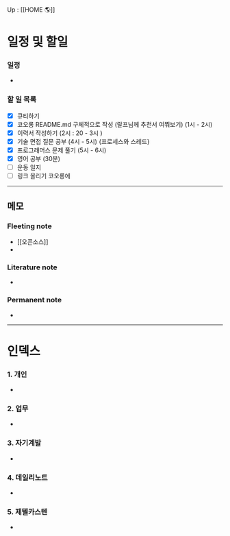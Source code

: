 Up : [[HOME 🌎]]

# 일정 및 할일
### 일정
- 

### 할 일 목록
 
- [x] 큐티하기 
- [x] 코오롱 README.md 구체적으로 작성 (랄프님께 추천서 여쭤보기) (1시 - 2시)
- [x] 이력서 작성하기 (2시 : 20 - 3시 )
- [x] 기술 면접 질문 공부 (4시 - 5시) {프로세스와 스레드}
- [x] 프로그래머스 문제 풀기 (5시 - 6시)
- [x] 영어 공부 (30분)
- [ ] 운동 일지 
- [ ] 링크 올리기 코오롱에

---

## 메모

### Fleeting note
- [[오픈소스]]
- 
### Literature note
- 

### Permanent note
- 

---

# 인덱스
### 1. 개인 
- 
### 2. 업무
- 
### 3. 자기계발
- 
### 4. 데일리노트
- 
### 5. 제텔카스텐
- 
